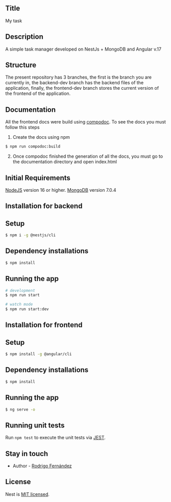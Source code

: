 
## Title
My task

## Description
A simple task manager developed on NestJs + MongoDB and Angular v.17

## Structure
The present repository has 3 branches, the first is the branch you are currently in, the backend-dev branch has the backend files of the application, finally, the frontend-dev branch stores the current version of the frontend of the application.

## Documentation
All the frontend docs were build using [compodoc](https://compodoc.app/). To see the docs you must follow this steps
1. Create the docs using npm
```bash
$ npm run compodoc:build
```
2. Once compodoc finished the generation of all the docs, you must go to the documentation directory and open index.html

## Initial Requirements
[NodeJS](https://nodejs.org/) version 16 or higher.
[MongoDB](https://www.mongodb.com/try/download/community) version 7.0.4

## Installation for backend

## Setup
```bash
$ npm i -g @nestjs/cli
```
## Dependency installations
```bash
$ npm install
```

## Running the app

```bash
# development
$ npm run start

# watch mode
$ npm run start:dev

```



## Installation for frontend

## Setup
```bash
$ npm install -g @angular/cli
```
## Dependency installations
```bash
$ npm install
```

## Running the app
```bash
$ ng serve -o
```

## Running unit tests

Run `npm test` to execute the unit tests via [JEST](https://jestjs.io/docs/).



## Stay in touch

- Author - [Rodrigo Fernández](https://www.linkedin.com/in/rodrigo-fern%C3%A1ndez-3aa626258)

## License

Nest is [MIT licensed](LICENSE).
